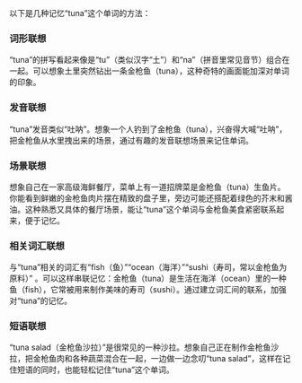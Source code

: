 以下是几种记忆“tuna”这个单词的方法：

### 词形联想
“tuna”的拼写看起来像是“tu”（类似汉字“土”）和“na”（拼音里常见音节）组合在一起。可以想象土里突然钻出一条金枪鱼（tuna），这种奇特的画面能加深对单词的印象。

### 发音联想
“tuna”发音类似“吐呐”。想象一个人钓到了金枪鱼（tuna），兴奋得大喊“吐呐”，把金枪鱼从水里拽出来的场景，通过有趣的发音联想场景来记住单词。

### 场景联想
想象自己在一家高级海鲜餐厅，菜单上有一道招牌菜是金枪鱼（tuna）生鱼片。你能看到鲜嫩的金枪鱼肉片摆在精致的盘子里，旁边可能还搭配着绿色的芥末和酱油。这种熟悉又具体的餐厅场景，能让“tuna”这个单词与金枪鱼美食紧密联系起来，便于记忆。

### 相关词汇联想
与“tuna”相关的词汇有“fish（鱼）”“ocean（海洋）”“sushi（寿司，常以金枪鱼为原料）” 。可以这样串联记忆：金枪鱼（tuna）是生活在海洋（ocean）里的一种鱼（fish），它常被用来制作美味的寿司（sushi）。通过建立词汇间的联系，加强对“tuna”的记忆。

### 短语联想
“tuna salad（金枪鱼沙拉）”是很常见的一种沙拉。想象自己正在制作金枪鱼沙拉，把金枪鱼肉和各种蔬菜混合在一起，一边做一边念叨“tuna salad”，这样在记住短语的同时，也能轻松记住“tuna”这个单词。 